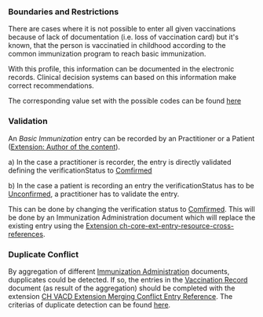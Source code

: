 ### Boundaries and Restrictions

There are cases where it is not possible to enter all given vaccinations because of lack of documentation (i.e. loss of vaccination card) but it's known, that the person is vaccinatied in childhood according to the common immunization program to reach basic immunization.

With this profile, this information can be documented in the electronic records. Clinical decision systems can based on this information make correct recommendations.

The corresponding value set with the possible codes can be found [here](ValueSet-ch-vacd-basic-immunization-vs.html)


### Validation

An *Basic Immunization* entry can be recorded by an Practitioner or a Patient ([Extension: Author of the content](http://fhir.ch/ig/ch-core/StructureDefinition/ch-ext-author)).<br>

a) In the case a practitioner is recorder, the entry is directly validated defining the verificationStatus to [Comfirmed](https://hl7.org/fhir/R4/codesystem-condition-ver-status.html#condition-ver-status-confirmed)<br>

b) In the case a patient is recording an entry the verificationStatus has to be [Unconfirmed](https://hl7.org/fhir/R4/codesystem-condition-ver-status.html#condition-ver-status-unconfirmed), a practitioner has to validate the entry.

This can be done by changing the verification status to [Comfirmed](http://snomed.info/id/59156000). This will be done by an Immunization Administration document which will replace the existing entry using the [Extension ch-core-ext-entry-resource-cross-references](http://fhir.ch/ig/ch-core/StructureDefinition/ch-core-ext-entry-resource-cross-references).


### Duplicate Conflict

By aggregation of different [Immunization Administration](immunization-administration-document.html) documents, dupplicates could be detected. If so, the entries in the [Vaccination Record](vaccination-record-document.html) document (as result of the aggregation) should be completed with the extension [CH VACD Extension Merging Conflict Entry Reference](StructureDefinition-ch-vacd-ext-merging-conflict-entry-reference.html).
The criterias of duplicate detection can be found [here](StructureDefinition-ch-vacd-ext-merging-conflict-entry-reference.html#pastillness-medicalproblems-basicimmunization-condition).
